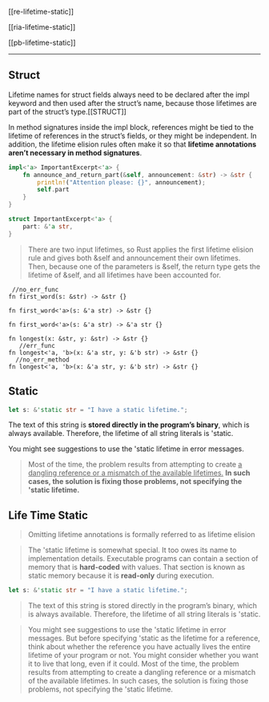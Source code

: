 
[[re-lifetime-static]]

[[ria-lifetime-static]]

[[pb-lifetime-static]]

---

## Struct
Lifetime names for struct fields always need to be declared after the impl keyword and then used after the struct’s name, because those lifetimes are part of the struct’s type.[[STRUCT]]

In method signatures inside the impl block, references might be tied to the lifetime of references in the struct’s fields, or they might be independent.
In addition, the lifetime elision rules often make it so that **lifetime annotations aren’t necessary in method signatures**.

```rust
impl<'a> ImportantExcerpt<'a> {
    fn announce_and_return_part(&self, announcement: &str) -> &str {
        println!("Attention please: {}", announcement);
        self.part
    }
}

struct ImportantExcerpt<'a> {
    part: &'a str,
}
```

> There are two input lifetimes, so Rust applies the first lifetime elision rule and gives both &self and announcement their own lifetimes. Then, because one of the parameters is &self, the return type gets the lifetime of &self, and all lifetimes have been accounted for.

```rust,no_run
 //no_err_func
fn first_word(s: &str) -> &str {}

fn first_word<'a>(s: &'a str) -> &str {}

fn first_word<'a>(s: &'a str) -> &'a str {}

fn longest(x: &str, y: &str) -> &str {}
   //err_func
fn longest<'a, 'b>(x: &'a str, y: &'b str) -> &str {}
  //no_err_method
fn longest<'a, 'b>(x: &'a str, y: &'b str) -> &str {}
```

## Static

```rust
let s: &'static str = "I have a static lifetime.";
```

The text of this string is **stored directly in the program’s binary**, which is always available. Therefore, the lifetime of all string literals is 'static.

You might see suggestions to use the 'static lifetime in error messages. 
> Most of the time, the problem results from attempting to create <u>a dangling reference or a mismatch of the available lifetimes.</u> **In such cases, the solution is fixing those problems, not specifying the 'static lifetime.**

## Life Time Static

> Omitting lifetime annotations is formally referred to as lifetime elision

> The 'static lifetime is somewhat special. It too owes its name to implementation details. Executable programs can contain a section of memory that is **hard-coded** with values. That section is known as static memory because it is **read-only** during execution.

```rust
let s: &'static str = "I have a static lifetime.";
```

> The text of this string is stored directly in the program’s binary, which is always available. Therefore, the lifetime of all string literals is 'static.

> You might see suggestions to use the 'static lifetime in error messages. But before specifying 'static as the lifetime for a reference, think about whether the reference you have actually lives the entire lifetime of your program or not. You might consider whether you want it to live that long, even if it could. Most of the time, the problem results from attempting to create a dangling reference or a mismatch of the available lifetimes. In such cases, the solution is fixing those problems, not specifying the 'static lifetime.
